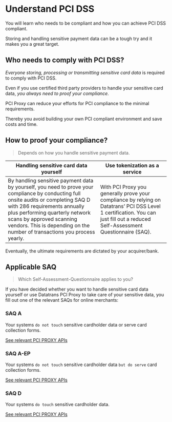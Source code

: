 # Understand PCI DSS

You will learn who needs to be compliant and how you can achieve PCI DSS compliant.

Storing and handling sensitive payment data can be a tough try and it makes you a great target. 

## Who needs to comply with PCI DSS?

*Everyone storing, processing or transmitting sensitive card data* is required to comply with PCI DSS.

Even if you use certified third party providers to handle your sensitive card data, *you always need to proof your compliance.* 

PCI Proxy can reduce your efforts for PCI compliance to the minimal requirements. 

Thereby you avoid building your own PCI compliant environment and save costs and time.


## How to proof your compliance?

> Depends on how you handle sensitive payment data.

| Handling sensitive card data yourself | Use tokenization as a service |
| -- | -- |
| By handling sensitive payment data by yourself, you need to prove your compliance by conducting full onsite audits or completing SAQ D with 286 requirements annually plus performing quarterly network scans by approved scanning vendors. This is depending on the number of transactions you process yearly. | With PCI Proxy you generally prove your compliance by relying on Datatrans’ PCI DSS Level 1 certification. You can just fill out a reduced Self-Assessment Questionnaire (SAQ).  |
 
Eventually, the ultimate requirements are dictated by your acquirer/bank.


## Applicable SAQ

> Which Self-Assessment-Questionnaire applies to you? 

If you have decided whether you want to handle sensitive card data yourself or use Datatrans PCI Proxy to take care of your sensitive data, you fill out one of the relevant SAQs for online merchants:


### SAQ A
Your systems ```do not touch``` sensitive cardholder data or serve card collection forms.

[See relevant PCI PROXY APIs](collect-payment-data)


### SAQ A-EP
Your systems ```do not touch``` sensitive cardholder data ```but do serve``` card collection forms.

[See relevant PCI PROXY APIs](collect-payment-data)

### SAQ D
Your systems ```do touch``` sensitive cardholder data.

[See relevant PCI PROXY APIs](collect-payment-data)
